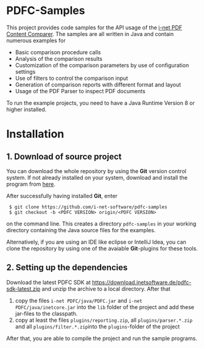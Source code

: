 # PDFC-Samples

This project provides code samples for the API usage of the [i-net PDF Content Comparer](https://www.inetsoftware.de/products/pdf-content-comparer "i-net PDF Content Comparer"). 
The samples are all written in Java and contain numerous examples for 

* Basic comparison procedure calls
* Analysis of the comparison results
* Customization of the comparison parameters by use of configuration settings
* Use of filters to control the comparison input  
* Generation of comparison reports with different format and layout
* Usage of the PDF Parser to inspect PDF documents 

To run the example projects, you need to have a Java Runtime Version 8 or higher installed. 

# Installation

## 1. Download of source project

You can download the whole repository by using the **Git** version control system. If not already installed on your system, download and install the program from [here](https://git-scm.com/downloads). 

After successfully having installed **Git**, enter

     $ git clone https://github.com/i-net-software/pdfc-samples
     $ git checkout -b <PDFC VERSION> origin/<PDFC VERSION>

on the command line. This creates a directory `pdfc-samples` in your working directory containing the Java source files for the examples.
 
Alternatively, if you are using an IDE like eclipse or IntelliJ Idea, you can clone the repository by using one of the avaiable **Git**-plugins for these tools.    

## 2. Setting up the dependencies

Download the latest PDFC SDK at https://download.inetsoftware.de/pdfc-sdk-latest.zip and unzip the archive to a local directory. After that
 
1. copy the files `i-net PDFC/java/PDFC.jar` and `i-net PDFC/java/inetcore.jar` into the `lib` folder of the project and add these jar-files to the classpath. 
2. copy at least the files `plugins/reporting.zip`, all `plugins/parser.*.zip` and all `plugins/filter.*.zip`into the `plugins`-folder of the project

After that, you are able to compile the project and run the sample programs. 
 

